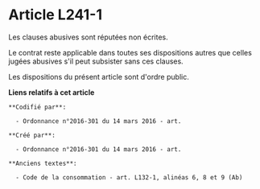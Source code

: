 # Article L241-1

Les clauses abusives sont réputées non écrites.

Le contrat reste applicable dans toutes ses dispositions autres que celles jugées abusives s'il peut subsister sans ces
clauses.

Les dispositions du présent article sont d'ordre public.

**Liens relatifs à cet article**

	**Codifié par**:

	  - Ordonnance n°2016-301 du 14 mars 2016 - art.

	**Créé par**:

	  - Ordonnance n°2016-301 du 14 mars 2016 - art.

	**Anciens textes**:

	  - Code de la consommation - art. L132-1, alinéas 6, 8 et 9 (Ab)
